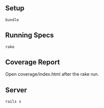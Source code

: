 ## Setup

```
bundle
```

## Running Specs

```
rake
```

## Coverage Report

Open coverage/index.html after the rake run.

## Server

```
rails s
```